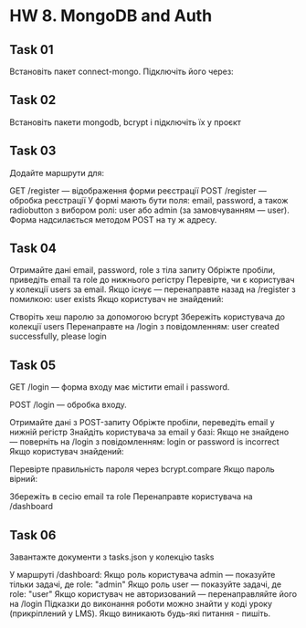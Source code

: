 # HW 8. MongoDB and Auth

## Task 01

Встановіть пакет connect-mongo. Підключіть його через:

## Task 02

Встановіть пакети mongodb, bcrypt і підключіть їх у проєкт

## Task 03

Додайте маршрути для:

GET /register — відображення форми реєстрації
POST /register — обробка реєстрації
У формі мають бути поля: email, password, а також radiobutton з вибором ролі: user або admin (за замовчуванням — user). Форма надсилається методом POST на ту ж адресу.

## Task 04

Отримайте дані email, password, role з тіла запиту
Обріжте пробіли, приведіть email та role до нижнього регістру
Перевірте, чи є користувач у колекції users за email. Якщо існує — перенаправте назад на /register з помилкою: user exists
Якщо користувач не знайдений:

Створіть хеш паролю за допомогою bcrypt
Збережіть користувача до колекції users
Перенаправте на /login з повідомленням: user created successfully, please login

## Task 05

GET /login — форма входу має містити email і password.

POST /login — обробка входу.

Отримайте дані з POST-запиту
Обріжте пробіли, переведіть email у нижній регістр
Знайдіть користувача за email у базі:
Якщо не знайдено — поверніть на /login з повідомленням: login or password is incorrect
Якщо користувач знайдений:

Перевірте правильність пароля через bcrypt.compare
Якщо пароль вірний:

Збережіть в сесію email та role
Перенаправте користувача на /dashboard

## Task 06

Завантажте документи з tasks.json у колекцію tasks

У маршруті /dashboard:
Якщо роль користувача admin — показуйте тільки задачі, де role: "admin"
Якщо роль user — показуйте задачі, де role: "user"
Якщо користувач не авторизований — перенаправляйте його на /login
Підказки до виконання роботи можно знайти у коді уроку (прикріплений у LMS). Якщо виникають будь-які питання - пишіть.
